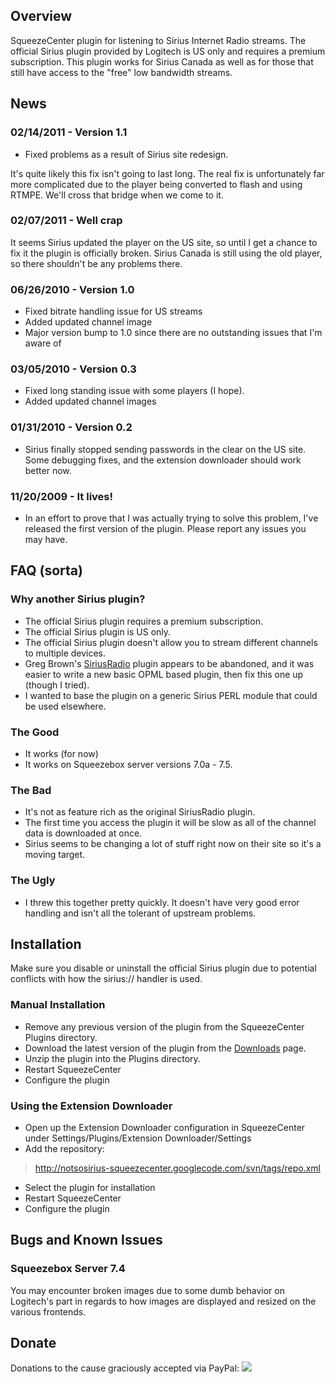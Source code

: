 ## Overview ##
SqueezeCenter plugin for listening to Sirius Internet Radio streams.  The official Sirius plugin provided by Logitech is US only and requires a premium subscription.  This plugin works for Sirius Canada as well as for those that still have access to the "free" low bandwidth streams.

## News ##
### 02/14/2011 - Version 1.1 ###
  * Fixed problems as a result of Sirius site redesign.

It's quite likely this fix isn't going to last long.  The real fix is unfortunately far more complicated due to the player being converted to flash and using RTMPE.  We'll cross that bridge when we come to it.

### 02/07/2011 - Well crap ###
It seems Sirius updated the player on the US site, so until I get a chance to fix it the plugin is officially broken.  Sirius Canada is still using the old player, so there shouldn't be any problems there.

### 06/26/2010 - Version 1.0 ###
  * Fixed bitrate handling issue for US streams
  * Added updated channel image
  * Major version bump to 1.0 since there are no outstanding issues that I'm aware of

### 03/05/2010 - Version 0.3 ###
  * Fixed long standing issue with some players (I hope).
  * Added updated channel images

### 01/31/2010 - Version 0.2 ###
  * Sirius finally stopped sending passwords in the clear on the US site.  Some debugging fixes, and the extension downloader should work better now.

### 11/20/2009 - It lives! ###
  * In an effort to prove that I was actually trying to solve this problem, I've released the first version of the plugin.  Please report any issues you may have.

## FAQ (sorta) ##
### Why another Sirius plugin? ###
  * The official Sirius plugin requires a premium subscription.
  * The official Sirius plugin is US only.
  * The official Sirius plugin doesn't allow you to stream different channels to multiple devices.
  * Greg Brown's [SiriusRadio](http://gregbrown.net/squeeze/sirius.htm) plugin appears to be abandoned, and it was easier to write a new basic OPML based plugin, then fix this one up (though I tried).
  * I wanted to base the plugin on a generic Sirius PERL module that could be used elsewhere.

### The Good ###
  * It works (for now)
  * It works on Squeezebox server versions 7.0a - 7.5.

### The Bad ###
  * It's not as feature rich as the original SiriusRadio plugin.
  * The first time you access the plugin it will be slow as all of the channel data is downloaded at once.
  * Sirius seems to be changing a lot of stuff right now on their site so it's a moving target.

### The Ugly ###
  * I threw this together pretty quickly.  It doesn't have very good error handling and isn't all the tolerant of upstream problems.

## Installation ##
Make sure you disable or uninstall the official Sirius plugin due to potential conflicts with how the sirius:// handler is used.

### Manual Installation ###
  * Remove any previous version of the plugin from the SqueezeCenter Plugins directory.
  * Download the latest version of the plugin from the [Downloads](http://code.google.com/p/notsosirius-squeezecenter/downloads/list) page.
  * Unzip the plugin into the Plugins directory.
  * Restart SqueezeCenter
  * Configure the plugin

### Using the Extension Downloader ###
  * Open up the Extension Downloader configuration in SqueezeCenter under Settings/Plugins/Extension Downloader/Settings
  * Add the repository:
> http://notsosirius-squeezecenter.googlecode.com/svn/tags/repo.xml
  * Select the plugin for installation
  * Restart SqueezeCenter
  * Configure the plugin

## Bugs and Known Issues ##
### Squeezebox Server 7.4 ###
You may encounter broken images due to some dumb behavior on Logitech's part in regards to how images are displayed and resized on the various frontends.

## Donate ##
Donations to the cause graciously accepted via PayPal:
[![](https://www.paypal.com/en_US/i/btn/btn_donate_SM.gif)](https://www.paypal.com/cgi-bin/webscr?cmd=_donations&business=48NRH82ZKVGBA&lc=US&item_name=Robert%20Flemming&currency_code=USD&bn=PP%2dDonationsBF%3abtn_donate_SM%2egif%3aNonHosted)